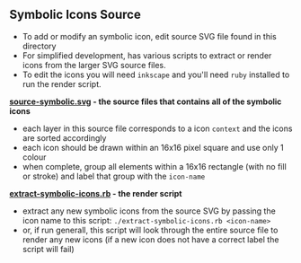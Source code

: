 ## Symbolic Icons Source

 - To add or modify an symbolic icon, edit source SVG file found in this directory
 - For simplified development, has various scripts to extract or render icons from the larger SVG source files.
 - To edit the icons you will need `inkscape` and you'll need `ruby` installed to run the render script.

**[source-symbolic.svg](./source-symbolic.svg) - the source files that contains all of the symbolic icons**
 - each layer in this source file corresponds to a icon `context` and the icons are sorted accordingly
 - each icon should be drawn within an 16x16 pixel square and use only 1 colour
 - when complete, group all elements within a 16x16 rectangle (with no fill or stroke) and label that group with the `icon-name`

**[extract-symbolic-icons.rb](./extract-symbolic-icons.rb) - the render script**
 - extract any new symbolic icons from the source SVG by passing the icon name to this script: `./extract-symbolic-icons.rb <icon-name>`
 - or, if run generall, this script will look through the entire source file to render any new icons (if a new icon does not have a correct label the script will fail)